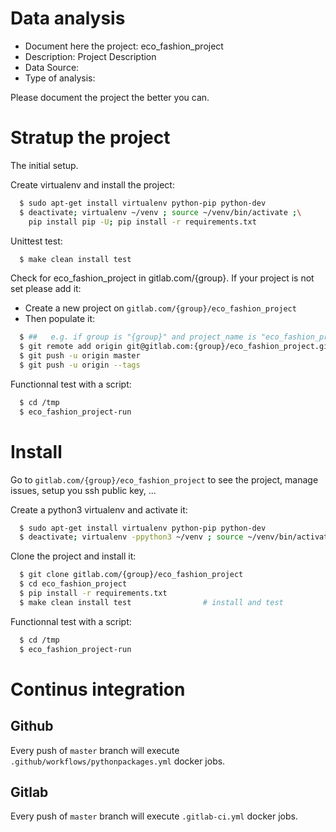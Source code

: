 # Data analysis
- Document here the project: eco_fashion_project
- Description: Project Description
- Data Source:
- Type of analysis:

Please document the project the better you can.

# Stratup the project

The initial setup.

Create virtualenv and install the project:
```bash
  $ sudo apt-get install virtualenv python-pip python-dev
  $ deactivate; virtualenv ~/venv ; source ~/venv/bin/activate ;\
    pip install pip -U; pip install -r requirements.txt
```

Unittest test:
```bash
  $ make clean install test
```

Check for eco_fashion_project in gitlab.com/{group}.
If your project is not set please add it:

- Create a new project on `gitlab.com/{group}/eco_fashion_project`
- Then populate it:

```bash
  $ ##   e.g. if group is "{group}" and project_name is "eco_fashion_project"
  $ git remote add origin git@gitlab.com:{group}/eco_fashion_project.git
  $ git push -u origin master
  $ git push -u origin --tags
```

Functionnal test with a script:
```bash
  $ cd /tmp
  $ eco_fashion_project-run
```
# Install
Go to `gitlab.com/{group}/eco_fashion_project` to see the project, manage issues,
setup you ssh public key, ...

Create a python3 virtualenv and activate it:
```bash
  $ sudo apt-get install virtualenv python-pip python-dev
  $ deactivate; virtualenv -ppython3 ~/venv ; source ~/venv/bin/activate
```

Clone the project and install it:
```bash
  $ git clone gitlab.com/{group}/eco_fashion_project
  $ cd eco_fashion_project
  $ pip install -r requirements.txt
  $ make clean install test                # install and test
```
Functionnal test with a script:
```bash
  $ cd /tmp
  $ eco_fashion_project-run
``` 

# Continus integration
## Github 
Every push of `master` branch will execute `.github/workflows/pythonpackages.yml` docker jobs.
## Gitlab
Every push of `master` branch will execute `.gitlab-ci.yml` docker jobs.
